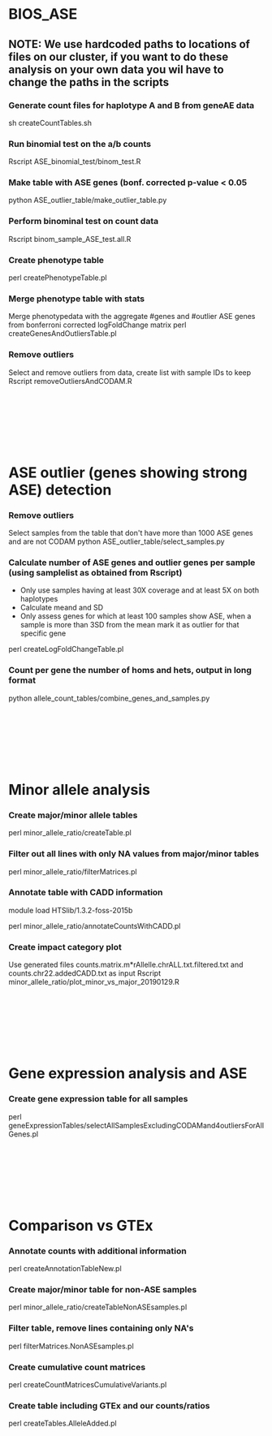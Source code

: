 # BIOS_ASE

## NOTE: We use hardcoded paths to locations of files on our cluster, if you want to do these analysis on your own data you wil have to change the paths in the scripts

### Generate count files for haplotype A and B from geneAE data
sh createCountTables.sh

### Run binomial test on the a/b counts
Rscript ASE_binomial_test/binom_test.R

### Make table with ASE genes (bonf. corrected p-value < 0.05
python ASE_outlier_table/make_outlier_table.py

### Perform binominal test on count data
Rscript binom_sample_ASE_test.all.R

### Create phenotype table
perl createPhenotypeTable.pl

### Merge phenotype table with stats
Merge phenotypedata with the aggregate #genes and #outlier ASE genes from bonferroni corrected logFoldChange matrix
perl createGenesAndOutliersTable.pl

### Remove outliers
Select and remove outliers from data, create list with sample IDs to keep
Rscript removeOutliersAndCODAM.R

<br><br>
<br><br>
<br><br>


# ASE outlier (genes showing strong ASE) detection

### Remove outliers
Select samples from the table that don't have more than 1000 ASE genes and are not CODAM
python ASE_outlier_table/select_samples.py

### Calculate number of ASE genes and outlier genes per sample (using samplelist as obtained from Rscript)
- Only use samples having at least 30X coverage and at least 5X on both haplotypes
- Calculate meand and SD
- Only assess genes for which at least 100 samples show ASE, when a sample is more than 3SD from the mean mark it as outlier for that specific gene

perl createLogFoldChangeTable.pl

### Count per gene the number of homs and hets, output in long format
python allele_count_tables/combine_genes_and_samples.py

<br><br>
<br><br>
<br><br>


# Minor allele analysis

### Create major/minor allele tables
perl minor_allele_ratio/createTable.pl

### Filter out all lines with only NA values from major/minor tables
perl minor_allele_ratio/filterMatrices.pl

### Annotate table with CADD information
module load HTSlib/1.3.2-foss-2015b

perl minor_allele_ratio/annotateCountsWithCADD.pl

### Create impact category plot
Use generated files counts.matrix.m*rAllelle.chrALL.txt.filtered.txt and counts.chr22.addedCADD.txt as input
Rscript minor_allele_ratio/plot_minor_vs_major_20190129.R

<br><br>
<br><br>
<br><br>


# Gene expression analysis and ASE

### Create gene expression table for all samples
perl geneExpressionTables/selectAllSamplesExcludingCODAMand4outliersForAllGenes.pl

<br><br>
<br><br>
<br><br>


# Comparison vs GTEx

### Annotate counts with additional information
perl createAnnotationTableNew.pl

### Create major/minor table for non-ASE samples
perl minor_allele_ratio/createTableNonASEsamples.pl

### Filter table, remove lines containing only NA's
perl filterMatrices.NonASEsamples.pl

### Create cumulative count matrices
perl createCountMatricesCumulativeVariants.pl

### Create table including GTEx and our counts/ratios
perl createTables.AlleleAdded.pl



